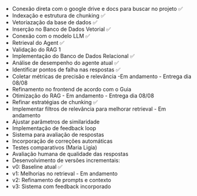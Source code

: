 - Conexão direta com o google drive e docs para buscar no projeto ✅
- Indexação e estrutura de chunking ✅
- Vetoriazação da base de dados ✅
- Inserção no Banco de Dados Vetorial ✅
- Conexão com o modelo LLM ✅
- Retrieval do Agent ✅
- Validação do RAG 1
- Implementação do Banco de Dados Relacional ✅ 
- Análise de desempenho do agente atual ✅
- Identificar pontos de falha nas respostas ✅
- Coletar métricas de precisão e relevância  -Em andamento - Entrega dia 08/08
- Refinamento no frontend de acordo com o Guia
- Otimização do RAG - Em andamento - Entrega dia 08/08
- Refinar estratégias de chunking ✅
- Implementar filtros de relevância para melhorar retrieval - Em andamento
- Ajustar parâmetros de similaridade 
- Implementação de feedback loop
- Sistema para avaliação de respostas
- Incorporação de correções automáticas
- Testes comparativos (Maria Ligia)
- Avaliação humana de qualidade das respostas
- Desenvolvimento de versões incrementais:
- v0: Baseline atual ✅
- v1: Melhorias no retrieval - Em andamento
- v2: Refinamento de prompts e contexto
- v3: Sistema com feedback incorporado
